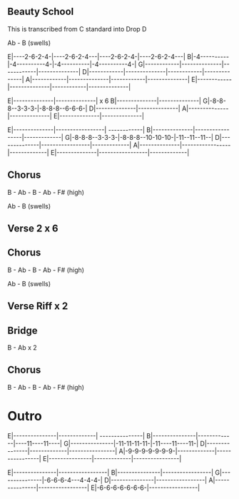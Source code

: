 ## Beauty School

This is transcribed from C standard into Drop D

Ab - B (swells)

E|----2-6-2-4-|----2-6-2-4---|----2-6-2-4-|----2-6-2-4---|
B|-4----------|-4----------4-|-4----------|-4----------4-|
G|------------|--------------|------------|--------------|
D|------------|--------------|------------|--------------|
A|------------|--------------|------------|--------------|
E|------------|--------------|------------|--------------|

E|--------------|--------------| x 6
B|--------------|--------------|
G|-8-8-8--3-3-3-|-8-8-8--6-6-6-|
D|--------------|--------------|
A|--------------|--------------|
E|--------------|--------------|

E|--------------|-----------------| ------------|
B|--------------|-----------------|-------------|
G|-8-8-8--3-3-3-|-8-8-8--10-10-10-|-11--11--11--|
D|--------------|-----------------|-------------|
A|--------------|-----------------|-------------|
E|--------------|-----------------|-------------|

## Chorus 

B - Ab - B - Ab - F# (high)

Ab - B (swells)

## Verse 2 x 6

## Chorus 

B - Ab - B - Ab - F# (high)

Ab - B (swells)

## Verse Riff x 2

## Bridge

B - Ab x 2

## Chorus 

B - Ab - B - Ab - F# (high)

# Outro 

E|---------------|-------------| ---------------|
B|---------------|-------------|----11----11----|
G|---------------|-11-11-11-11-|-11----11----11-|
D|---------------|-------------|----------------|
A|-9-9-9-9-9-9-9-|-------------|----------------|
E|---------------|-------------|----------------|

E|---------------|-----------------|
B|---------------|-----------------|
G|---------------|-6-6-6-4---4-4-4-|
D|---------------|-----------------|
A|---------------|-----------------|
E|-6-6-6-6-6-6-6-|-----------------|


